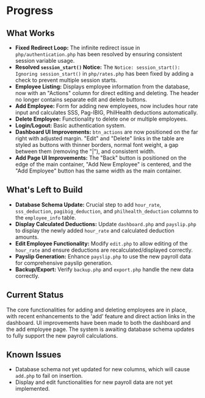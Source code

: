 # Progress

## What Works
- **Fixed Redirect Loop:** The infinite redirect issue in `php/authentication.php` has been resolved by ensuring consistent session variable usage.
- **Resolved `session_start()` Notice:** The `Notice: session_start(): Ignoring session_start()` in `php/rates.php` has been fixed by adding a check to prevent multiple session starts.
- **Employee Listing:** Displays employee information from the database, now with an "Actions" column for direct editing and deleting. The header no longer contains separate edit and delete buttons.
- **Add Employee:** Form for adding new employees, now includes hour rate input and calculates SSS, Pag-IBIG, PhilHealth deductions automatically.
- **Delete Employee:** Functionality to delete one or multiple employees.
- **Login/Logout:** Basic authentication system.
- **Dashboard UI Improvements:** `btn_actions` are now positioned on the far right with adjusted margin. "Edit" and "Delete" links in the table are styled as buttons with thinner borders, normal font weight, a gap between them (removing the "|"), and consistent width.
- **Add Page UI Improvements:** The "Back" button is positioned on the edge of the main container, "Add New Employee" is centered, and the "Add Employee" button has the same width as the main container.

## What's Left to Build
- **Database Schema Update:** Crucial step to add `hour_rate`, `sss_deduction`, `pagibig_deduction`, and `philhealth_deduction` columns to the `employee_info` table.
- **Display Calculated Deductions:** Update `dashboard.php` and `payslip.php` to display the newly added `hour_rate` and calculated deduction amounts.
- **Edit Employee Functionality:** Modify `edit.php` to allow editing of the `hour_rate` and ensure deductions are recalculated/displayed correctly.
- **Payslip Generation:** Enhance `payslip.php` to use the new payroll data for comprehensive payslip generation.
- **Backup/Export:** Verify `backup.php` and `export.php` handle the new data correctly.

## Current Status
The core functionalities for adding and deleting employees are in place, with recent enhancements to the 'add' feature and direct action links in the dashboard. UI improvements have been made to both the dashboard and the add employee page. The system is awaiting database schema updates to fully support the new payroll calculations.

## Known Issues
- Database schema not yet updated for new columns, which will cause `add.php` to fail on insertion.
- Display and edit functionalities for new payroll data are not yet implemented.
